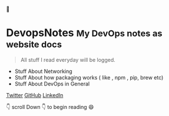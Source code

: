 
:book:

# DevopsNotes <small>My DevOps notes as website docs</small>

> All stuff I read everyday will be logged.

- Stuff About Networking 
- Stuff About how packaging works ( like , npm , pip, brew etc)
- Stuff About DevOps in General 

[Twitter](https://twitter.com/arjundandagi)
[GitHub](https://github.com/arjundandagi/)
[LinkedIn](https://linkedin.com/in/arjundandagi)

:point_down: scroll Down :point_down: to begin reading :smile:
